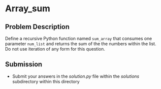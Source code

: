 # Array_sum

## Problem Description
Define a recursive Python function named `sum_array` that consumes one parameter `num_list` and returns the sum of the the numbers within the list. Do not use iteration of any form for this question.

## Submission
* Submit your answers in the *solution.py* file within the *solutions* subdirectory within this directory
